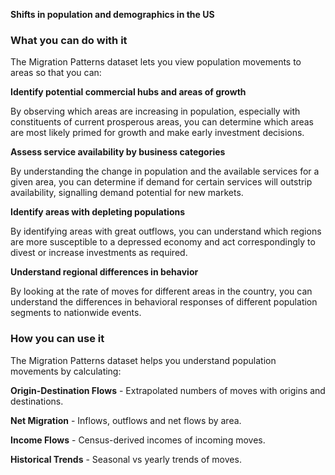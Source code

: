 **Shifts in population and demographics in the US**

### What you can do with it

The Migration Patterns dataset lets you view population movements to areas so that you can:

**Identify potential commercial hubs and areas of growth**

By observing which areas are increasing in population, especially with constituents of current prosperous areas, you can determine which areas are most likely primed for growth and make early investment decisions.

**Assess service availability by business categories**

By understanding the change in population and the available services for a given area, you can determine if demand for certain services will outstrip availability, signalling demand potential for new markets.

**Identify areas with depleting populations**

By identifying areas with great outflows, you can understand which regions are more susceptible to a depressed economy and act correspondingly to divest or increase investments as required.

**Understand regional differences in behavior**

By looking at the rate of moves for different areas in the country, you can understand the differences in behavioral responses of different population segments to nationwide events.

### How you can use it

The Migration Patterns dataset helps you understand population movements by calculating:

**Origin-Destination Flows** - Extrapolated numbers of moves with origins and destinations.

**Net Migration** - Inflows, outflows and net flows by area.

**Income Flows** - Census-derived incomes of incoming moves.

**Historical Trends** - Seasonal vs yearly trends of moves.
